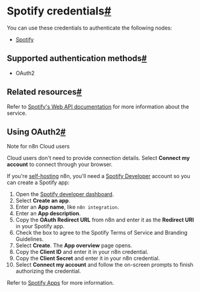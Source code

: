 [](https://github.com/n8n-io/n8n-docs/edit/main/docs/integrations/builtin/credentials/spotify.md "Edit this page")

# Spotify credentials[#](#spotify-credentials "Permanent link")

You can use these credentials to authenticate the following nodes:

*   [Spotify](../../app-nodes/n8n-nodes-base.spotify/)

## Supported authentication methods[#](#supported-authentication-methods "Permanent link")

*   OAuth2

## Related resources[#](#related-resources "Permanent link")

Refer to [Spotify's Web API documentation](https://developer.spotify.com/documentation/web-api) for more information about the service.

## Using OAuth2[#](#using-oauth2 "Permanent link")

Note for n8n Cloud users

Cloud users don't need to provide connection details. Select **Connect my account** to connect through your browser.

If you're [self-hosting](../../../../hosting/) n8n, you'll need a [Spotify Developer](https://developer.spotify.com/) account so you can create a Spotify app:

1.  Open the [Spotify developer dashboard](https://developer.spotify.com/dashboard).
2.  Select **Create an app**.
3.  Enter an **App name**, like `n8n integration`.
4.  Enter an **App description**.
5.  Copy the **OAuth Redirect URL** from n8n and enter it as the **Redirect URI** in your Spotify app.
6.  Check the box to agree to the Spotify Terms of Service and Branding Guidelines.
7.  Select **Create**. The **App overview** page opens.
8.  Copy the **Client ID** and enter it in your n8n credential.
9.  Copy the **Client Secret** and enter it in your n8n credential.
10.  Select **Connect my account** and follow the on-screen prompts to finish authorizing the credential.

Refer to [Spotify Apps](https://developer.spotify.com/documentation/web-api/concepts/apps) for more information.